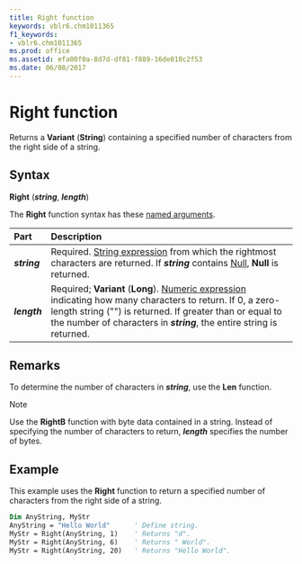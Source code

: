 ```yaml
---
title: Right function
keywords: vblr6.chm1011365
f1_keywords:
- vblr6.chm1011365
ms.prod: office
ms.assetid: efa00f0a-8d7d-df81-f889-16de010c2f53
ms.date: 06/08/2017
---
```



# Right function

Returns a **Variant** (**String**) containing a specified number of characters from the right side of a string.

## Syntax

**Right** (**_string_**, **_length_**)

The **Right** function syntax has these [named arguments](../../Glossary/vbe-glossary.md#named-argument).

|**Part**|**Description**|
|:-----|:-----|
|**_string_**|Required. [String expression](../../Glossary/vbe-glossary.md#string-expression) from which the rightmost characters are returned. If **_string_** contains [Null](../../Glossary/vbe-glossary.md#null), **Null** is returned.|
|**_length_**|Required; **Variant** (**Long**). [Numeric expression](../../Glossary/vbe-glossary.md#numeric-expression) indicating how many characters to return. If 0, a zero-length string ("") is returned. If greater than or equal to the number of characters in **_string_**, the entire string is returned.|

## Remarks

To determine the number of characters in **_string_**, use the **Len** function.

> [!NOTE] 
> Use the **RightB** function with byte data contained in a string. Instead of specifying the number of characters to return, **_length_** specifies the number of bytes.

## Example

This example uses the **Right** function to return a specified number of characters from the right side of a string.


```vb
Dim AnyString, MyStr
AnyString = "Hello World"      ' Define string.
MyStr = Right(AnyString, 1)    ' Returns "d".
MyStr = Right(AnyString, 6)    ' Returns " World".
MyStr = Right(AnyString, 20)   ' Returns "Hello World".
```


